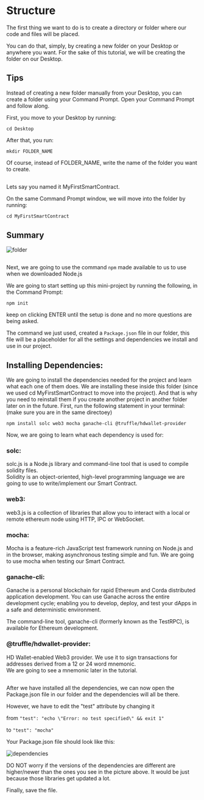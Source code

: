 # Structure

The first thing we want to do is to create a directory or folder where our code and files will be placed.  

You can do that, simply, by creating a new folder on your Desktop or anywhere you want. For the sake of this tutorial, we will be creating the folder on our Desktop. 

## Tips  
Instead of creating a new folder manually from your Desktop,
you can create a folder using your Command Prompt. Open your Command Prompt and follow along.  

First, you move to your Desktop by running:
```
cd Desktop
```
After that, you run:
```
mkdir FOLDER_NAME
```
Of course, instead of FOLDER_NAME, write the name of the folder you want to create.  
##

Lets say you named it MyFirstSmartContract.  

On the same Command Prompt window, we will move into the folder by running:  
```
cd MyFirstSmartContract
```  
## Summary
![folder](https://user-images.githubusercontent.com/72712113/149627081-ace46ad2-0ff4-4ed3-9167-c16e188396ff.png)  
##
Next, we are going to use the command ```npm``` made available to us to use when we downloaded Node.js  

We are going to start setting up this mini-project by running the following, in the Command Prompt:  
```
npm init
```

keep on clicking ENTER until the setup is done and no more questions are being asked.  

The command we just used, created a ```Package.json``` file in our folder, this file will be a placeholder for all the settings and dependencies we install and use in our project.  
## Installing Dependencies:
We are going to install the dependencies needed for the project and learn what each one of them does. We are installing these inside this folder (since we used cd MyFirstSmartContract to move into the project). And that is why you need to reinstall them if you create another project in another folder later on in the future.
First, run the following statement in your terminal:  
(make sure you are in the same directoey)
```
npm install solc web3 mocha ganache-cli @truffle/hdwallet-provider
```
Now, we are going to learn what each dependency is used for:  
### solc:  

solc.js is a Node.js library and command-line tool that is used to compile solidity files.  
Solidity is an object-oriented, high-level programming language we are going to use to write/implement our Smart Contract.

### web3:  

web3.js is a collection of libraries that allow you to interact with a local or remote ethereum node using HTTP, IPC or WebSocket.

### mocha:

Mocha is a feature-rich JavaScript test framework running on Node.js and in the browser, making asynchronous testing simple and fun.
We are going to use mocha when testing our Smart Contract.  

### ganache-cli:

Ganache is a personal blockchain for rapid Ethereum and Corda distributed application development. You can use Ganache across the entire development cycle; enabling you to develop, deploy, and test your dApps in a safe and deterministic environment.  

The command-line tool, ganache-cli (formerly known as the TestRPC), is available for Ethereum development.  

### @truffle/hdwallet-provider:

HD Wallet-enabled Web3 provider. We use it to sign transactions for addresses derived from a 12 or 24 word mnemonic.  
We are going to see a mnemonic later in the tutorial.  

##
After we have installed all the dependencies, we can now open the Package.json file in our folder and the dependencies will all be there.  

However, we have to edit the "test" attribute by changing it  

from ```"test": "echo \"Error: no test specified\" && exit 1"```  

to ```"test": "mocha"```

Your Package.json file should look like this:  

![dependencies](https://user-images.githubusercontent.com/72712113/149627533-90510b24-6cc5-4f0d-a117-ab8de3300a42.png)  

DO NOT worry if the versions of the dependencies are different are higher/newer than the ones you see in the picture above. It would be just because those libraries get updated a lot.

Finally, save the file.
